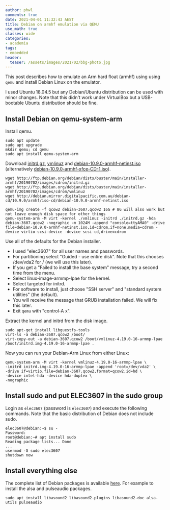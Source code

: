 ```yaml
---
author: phwl
comments: true
date: 2021-04-01 11:32:43 AEST
title: Debian on armhf emulation via QEMU
use_math: true
classes: wide
categories:
- academia
tags:
- embedded
header:
  teaser: /assets/images/2021/02/bbg-photo.jpg
---
```

This post describes how to emulate an Arm hard float (armhf) using
using ```qemu``` and install Debian Linux on the emulator. 

I used Ubuntu 18.04.5 but any Debian/Ubuntu distribution can be used with minor changes. Note that this didn't work under VirtualBox but a USB-bootable Ubuntu distribution should be fine.


## Install Debian on qemu-system-arm
Install qemu.
```
sudo apt update
sudo apt upgrade
mkdir qemu; cd qemu
sudo apt install qemu-system-arm
```

Download [initrd.gz](http://ftp.debian.org/debian/dists/buster/main/installer-armhf/20190702/images/cdrom/initrd.gz), [vmlinuz](http://ftp.debian.org/debian/dists/buster/main/installer-armhf/20190702/images/cdrom/vmlinuz) and
[debian-10.9.0-armhf-netinst.iso](http://debian.mirror.digitalpacific.com.au/debian-cd/10.9.0/armhf/iso-cd/debian-10.9.0-armhf-netinst.iso)
(alternatively
[debian-10.9.0-armhf-xfce-CD-1.iso](http://debian.mirror.digitalpacific.com.au/debian-cd/10.9.0/armhf/iso-cd/debian-10.9.0-armhf-xfce-CD-1.iso)).
```
wget http://ftp.debian.org/debian/dists/buster/main/installer-armhf/20190702/images/cdrom/initrd.gz
wget http://ftp.debian.org/debian/dists/buster/main/installer-armhf/20190702/images/cdrom/vmlinuz
wget http://debian.mirror.digitalpacific.com.au/debian-cd/10.9.0/armhf/iso-cd/debian-10.9.0-armhf-netinst.iso
```

```
qemu-img create -f qcow2 debian-3607.qcow2 16G # 8G will also work but not leave enough disk space for other things
qemu-system-arm -M virt -kernel ./vmlinuz -initrd ./initrd.gz -hda debian-3607.qcow2 -nographic -m 1024M -append "console=ttyAMA0" -drive file=debian-10.9.0-armhf-netinst.iso,id=cdrom,if=none,media=cdrom -device virtio-scsi-device -device scsi-cd,drive=cdrom
```

Use all of the defaults for the Debian installer.
 * I used "elec3607" for all user names and passwords.
 * For partitioning select "Guided - use entire disk". Note that this chooses /dev/vda2 for / (we will use this later).
 * If you get a "Failed to install the base system" message, try a second time from the menu.
 * Select linux-image-armmp-lpae for the kernel.
 * Select targeted for initrd.
 * For software to install, just choose "SSH server" and "standard system utilities" (the default).
 * You will receive the message that GRUB installation failed. We will fix this later.
 * Exit ```qemu``` with "control-A x".

Extract the kernel and initrd from the disk image.
```
sudo apt-get install libguestfs-tools
virt-ls -a debian-3607.qcow2 /boot/
virt-copy-out -a debian-3607.qcow2 /boot/vmlinuz-4.19.0-16-armmp-lpae /boot/initrd.img-4.19.0-16-armmp-lpae .
```

Now you can run your Debian-Arm Linux from either Linux:
```
qemu-system-arm -M virt -kernel vmlinuz-4.19.0-16-armmp-lpae \
-initrd initrd.img-4.19.0-16-armmp-lpae -append 'root=/dev/vda2' \
-drive if=virtio,file=debian-3607.qcow2,format=qcow2,id=hd \
-device intel-hda -device hda-duplex \
-nographic
```

## Install sudo and put ELEC3607 in the sudo group
Login as ```elec3607``` (password is ```elec3607```) and execute the following commands.
Note that the basic distribution of Debian does not include sudo.
```
elec3607@debian:~$ su -
Password: 
root@debian:~# apt install sudo 
Reading package lists... Done
...
usermod -G sudo elec3607
shutdown now
```

## Install everything else
The complete list of Debian packages is available [here](https://www.debian.org/distrib/packages).
For example to install the alsa and pulseaudio packages.

```
sudo apt install libasound2 libasound2-plugins libasound2-doc alsa-utils pulseaudio
```
